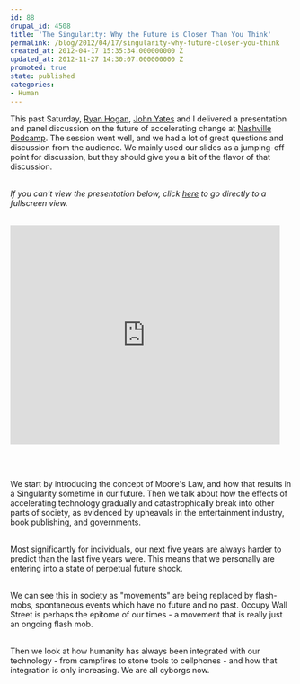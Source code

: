 ```yaml
---
id: 88
drupal_id: 4508
title: 'The Singularity: Why the Future is Closer Than You Think'
permalink: /blog/2012/04/17/singularity-why-future-closer-you-think
created_at: 2012-04-17 15:35:34.000000000 Z
updated_at: 2012-11-27 14:30:07.000000000 Z
promoted: true
state: published
categories:
- Human
---
```

This past Saturday, <a href="http://twitter.com/lonesome_hobo">Ryan Hogan</a>, <a href="http://jxcreative.com/">John Yates</a> and I delivered a presentation and panel discussion on the future of accelerating change at <a href="http://podcampnashville.org">Nashville Podcamp</a>. The session went well, and we had a lot of great questions and discussion from the audience. We mainly used our slides as a jumping-off point for discussion, but they should give you a bit of the flavor of that discussion.<br /><br />

<em>If you can't view the presentation below, click <a href="https://docs.google.com/presentation/pub?id=1j5uStMFveZVvyWb03e0WAkYE8ePUfuarEid9GqO7IZU&start=false&loop=false&delayms=3000">here</a> to go directly to a fullscreen view.</em><br /><br />

<iframe src="https://docs.google.com/presentation/embed?id=1j5uStMFveZVvyWb03e0WAkYE8ePUfuarEid9GqO7IZU&start=false&loop=false&delayms=3000" frameborder="0" width="480" height="389" allowfullscreen="true" mozallowfullscreen="true" webkitallowfullscreen="true"></iframe>

<br /><br />

We start by introducing the concept of Moore's Law, and how that results in a Singularity sometime in our future. Then we talk about how the effects of accelerating technology gradually and catastrophically break into other parts of society, as evidenced by upheavals in the entertainment industry, book publishing, and governments. <br /><br />

Most significantly for individuals, our next five years are always harder to predict than the last five years were. This means that we personally are entering into a state of perpetual future shock. <br /><br />

We can see this in society as "movements" are being replaced by flash-mobs, spontaneous events which have no future and no past. Occupy Wall Street is perhaps the epitome of our times - a movement that is really just an ongoing flash mob.<br /><br />

Then we look at how humanity has always been integrated with our technology - from campfires to stone tools to cellphones - and how that integration is only increasing. We are all cyborgs now.<br /><br />
